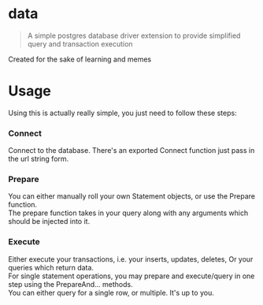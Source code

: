 # data
> A simple postgres database driver extension to provide simplified query and transaction execution

Created for the sake of learning and memes

# Usage
Using this is actually really simple, you just need to follow these steps:

### Connect

Connect to the database. There's an exported Connect function just pass in the url string form.

### Prepare

You can either manually roll your own Statement objects, or use the Prepare function.    
The prepare function takes in your query along with any arguments which should be injected into it.    

### Execute

Either execute your transactions, i.e. your inserts, updates, deletes, Or your queries which return data.   
For single statement operations, you may prepare and execute/query in one step using the PrepareAnd... methods.    
You can either query for a single row, or multiple. It's up to you.